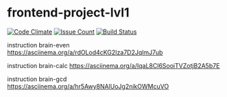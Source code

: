 # frontend-project-lvl1
[![Code Climate](https://codeclimate.com/github/codeclimate/codeclimate/badges/gpa.svg)](https://codeclimate.com/github/codeclimate/codeclimate)
[![Issue Count](https://codeclimate.com/github/codeclimate/codeclimate/badges/issue_count.svg)](https://codeclimate.com/github/codeclimate/codeclimate)
[![Build Status](https://travis-ci.org/PinokPodZadok/frontend-project-lvl1.svg?branch=master)](https://travis-ci.org/PinokPodZadok/frontend-project-lvl1)

instruction brain-even
https://asciinema.org/a/rdOLod4cKG2Iza7D2JqlmJ7ub

instruction brain-calc
https://asciinema.org/a/IqaL8Cl6SooiTVZotjB2A5b7E

instruction brain-gcd
https://asciinema.org/a/hr5Awy8NAlUoJg2nikOWMcuVO